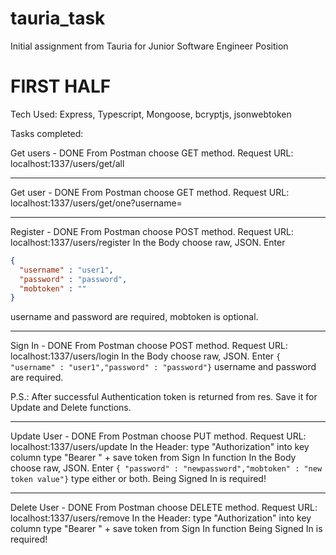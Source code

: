 # tauria_task

Initial assignment from Tauria for Junior Software Engineer Position

# FIRST HALF

Tech Used: Express, Typescript, Mongoose, bcryptjs, jsonwebtoken

Tasks completed:

Get users - DONE From Postman choose GET method. Request URL: localhost:1337/users/get/all

*******************************************************************************************************************************************************************************

Get user - DONE From Postman choose GET method. Request URL: localhost:1337/users/get/one?username=<username string>

*******************************************************************************************************************************************************************************

Register - DONE From Postman choose POST method. Request URL: localhost:1337/users/register In the Body choose raw, JSON. Enter 
```json
{ 
  "username" : "user1",
  "password" : "password", 
  "mobtoken" : "" 
}
```
username and password are required, mobtoken is optional.

*******************************************************************************************************************************************************************************

Sign In - DONE From Postman choose POST method. Request URL: localhost:1337/users/login In the Body choose raw, JSON. Enter   `{ "username" : "user1","password" : "password"}` username and password are
required.

P.S.: After successful Authentication token is returned from res. Save it for Update and Delete functions.

*******************************************************************************************************************************************************************************

Update User - DONE From Postman choose PUT method. Request URL: localhost:1337/users/update In the Header: type "Authorization" into key column type "Bearer " + save token from Sign In function In the
Body choose raw, JSON. Enter `{ "password" : "newpassword","mobtoken" : "new token value"}` type either or both. Being Signed In is required!

*******************************************************************************************************************************************************************************

Delete User - DONE From Postman choose DELETE method. Request URL: localhost:1337/users/remove In the Header: type "Authorization" into key column type "Bearer " + save token from Sign In function
Being Signed In is required!
